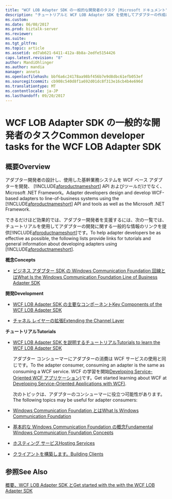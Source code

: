 ```yaml
---
title: "WCF LOB Adapter SDK の一般的な開発者のタスク |Microsoft ドキュメント"
description: "チュートリアルと WCF LOB Adapter SDK を使用してアダプターの作成に関する概念情報へのクイック リンク"
ms.custom: 
ms.date: 06/08/2017
ms.prod: biztalk-server
ms.reviewer: 
ms.suite: 
ms.tgt_pltfrm: 
ms.topic: article
ms.assetid: ed7ab621-6411-412a-8b8a-2edfe5154426
caps.latest.revision: "8"
author: MandiOhlinger
ms.author: mandia
manager: anneta
ms.openlocfilehash: bbf6a6c24178aa98bf456b7e9d8dbc61efb053ef
ms.sourcegitcommit: cb908c540d8f1a692d01dc8f313e16cb4b4e696d
ms.translationtype: MT
ms.contentlocale: ja-JP
ms.lasthandoff: 09/20/2017
---
```

# <a name="common-developer-tasks-for-the-wcf-lob-adapter-sdk"></a><span data-ttu-id="1b72e-103">WCF LOB Adapter SDK の一般的な開発者のタスク</span><span class="sxs-lookup"><span data-stu-id="1b72e-103">Common developer tasks for the WCF LOB Adapter SDK</span></span>

## <a name="overview"></a><span data-ttu-id="1b72e-104">概要</span><span class="sxs-lookup"><span data-stu-id="1b72e-104">Overview</span></span>

<span data-ttu-id="1b72e-105">アダプター開発者の設計し、使用した基幹業務システムを WCF ベース アダプターを開発、 [!INCLUDE[afproductnameshort](../../includes/afproductnameshort-md.md)] API およびツールだけでなく、Microsoft .NET Framework。</span><span class="sxs-lookup"><span data-stu-id="1b72e-105">Adapter developers design and develop WCF-based adapters to line-of-business systems using the [!INCLUDE[afproductnameshort](../../includes/afproductnameshort-md.md)] API and tools as well as the Microsoft .NET Framework.</span></span>  
  
 <span data-ttu-id="1b72e-106">できるだけほど効果的では、アダプター開発者を支援するには、次の一覧では、チュートリアルを使用してアダプターの開発に関する一般的な情報のリンクを提供[!INCLUDE[afproductnameshort](../../includes/afproductnameshort-md.md)]です。</span><span class="sxs-lookup"><span data-stu-id="1b72e-106">To help adapter developers be as effective as possible, the following lists provide links for tutorials and general information about developing adapters using [!INCLUDE[afproductnameshort](../../includes/afproductnameshort-md.md)].</span></span>  
  
<span data-ttu-id="1b72e-107">**概念**</span><span class="sxs-lookup"><span data-stu-id="1b72e-107">**Concepts**</span></span>  
  
-   [<span data-ttu-id="1b72e-108">ビジネス アダプター SDK の Windows Communication Foundation 回線とは</span><span class="sxs-lookup"><span data-stu-id="1b72e-108">What Is the Windows Communication Foundation Line of Business Adapter SDK</span></span>](what-is-the-windows-communication-foundation-line-of-business-adapter-sdk.md)  
  

<span data-ttu-id="1b72e-109">**開発**</span><span class="sxs-lookup"><span data-stu-id="1b72e-109">**Development**</span></span>  
  
 
-   [<span data-ttu-id="1b72e-110">WCF LOB Adapter SDK の主要なコンポーネント</span><span class="sxs-lookup"><span data-stu-id="1b72e-110">Key Components of the WCF LOB Adapter SDK</span></span>](key-components-of-the-wcf-lob-adapter-sdk.md) 
  
-   [<span data-ttu-id="1b72e-111">チャネル レイヤーの拡張</span><span class="sxs-lookup"><span data-stu-id="1b72e-111">Extending the Channel Layer</span></span>](https://docs.microsoft.com/dotnet/framework/wcf/extending/extending-the-channel-layer)  
  

<span data-ttu-id="1b72e-112">**チュートリアル**</span><span class="sxs-lookup"><span data-stu-id="1b72e-112">**Tutorials**</span></span>  
  
-   [<span data-ttu-id="1b72e-113">WCF LOB Adapter SDK を説明するチュートリアル</span><span class="sxs-lookup"><span data-stu-id="1b72e-113">Tutorials to learn the WCF LOB Adapter SDK</span></span>](tutorials-to-learn-the-wcf-lob-adapter-sdk.md) 
  
    <span data-ttu-id="1b72e-114">アダプター コンシューマーにアダプターの消費は WCF サービスの使用と同じです。</span><span class="sxs-lookup"><span data-stu-id="1b72e-114">To the adapter consumer, consuming an adapter is the same as consuming a WCF service.</span></span> <span data-ttu-id="1b72e-115">WCF の学習を開始[Developing Service-Oriented WCF アプリケーション)](https://docs.microsoft.com/dotnet/framework/wcf)です。</span><span class="sxs-lookup"><span data-stu-id="1b72e-115">Get started learning about WCF at [Developing Service-Oriented Applications with WCF)](https://docs.microsoft.com/dotnet/framework/wcf).</span></span>
  
    <span data-ttu-id="1b72e-116">次のトピックは、アダプターのコンシューマーに役立つ可能性があります。</span><span class="sxs-lookup"><span data-stu-id="1b72e-116">The following topics may be useful for adapter consumers:</span></span>  
  
-   [<span data-ttu-id="1b72e-117">Windows Communication Foundation とは</span><span class="sxs-lookup"><span data-stu-id="1b72e-117">What Is Windows Communication Foundation</span></span>](https://docs.microsoft.com/dotnet/framework/wcf/whats-wcf)  
  
-   [<span data-ttu-id="1b72e-118">基本的な Windows Communication Foundation の概念</span><span class="sxs-lookup"><span data-stu-id="1b72e-118">Fundamental Windows Communication Foundation Concepts</span></span>](https://docs.microsoft.com/dotnet/framework/wcf/fundamental-concepts)  
  
-   [<span data-ttu-id="1b72e-119">ホスティング サービス</span><span class="sxs-lookup"><span data-stu-id="1b72e-119">Hosting Services</span></span>](https://docs.microsoft.com/dotnet/framework/wcf/hosting-services)  
  
-   [<span data-ttu-id="1b72e-120">クライアントを構築します。</span><span class="sxs-lookup"><span data-stu-id="1b72e-120">Building Clients</span></span>](https://docs.microsoft.com/dotnet/framework/wcf/building-clients)  
  
## <a name="see-also"></a><span data-ttu-id="1b72e-121">参照</span><span class="sxs-lookup"><span data-stu-id="1b72e-121">See Also</span></span>  
 [<span data-ttu-id="1b72e-122">概要、WCF LOB Adapter SDK と</span><span class="sxs-lookup"><span data-stu-id="1b72e-122">Get started with the with the WCF LOB Adapter SDK</span></span>](get-started-with-the-with-the-wcf-lob-adapter-sdk.md)